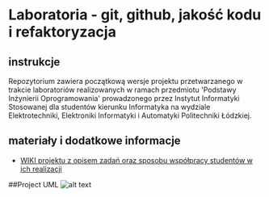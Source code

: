 # Laboratoria - git, github, jakość kodu i refaktoryzacja

## instrukcje

Repozytorium zawiera początkową wersje projektu przetwarzanego w trakcie laboratoriów 
realizowanych w ramach przedmiotu 'Podstawy Inżynierii Oprogramowania' prowadzonego 
przez Instytut Informatyki Stosowanej dla studentów kierunku Informatyka 
na wydziale Elektrotechniki, Elektroniki Informatyki i Automatyki Politechniki Łódzkiej.

## materiały i dodatkowe informacje

- [WIKI projektu z opisem zadań oraz sposobu współpracy studentów w ich realizacji](https://github.com/iis-io-team/pio_git_rhymers/wiki)

##Project UML
![alt text](https://i.imgur.com/FyNq3nB.png)